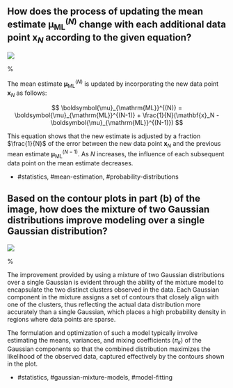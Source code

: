 ## How does the process of updating the mean estimate $\boldsymbol{\mu}_{\mathrm{ML}}^{(N)}$ change with each additional data point $\mathbf{x}_N$ according to the given equation?

![](https://cdn.mathpix.com/cropped/2024_05_13_03b536ff7a8b51c2a0c5g-1.jpg?height=506&width=508&top_left_y=216&top_left_x=1131)

%

The mean estimate $\boldsymbol{\mu}_{\mathrm{ML}}^{(N)}$ is updated by incorporating the new data point $\mathbf{x}_N$ as follows:

$$
\boldsymbol{\mu}_{\mathrm{ML}}^{(N)} = \boldsymbol{\mu}_{\mathrm{ML}}^{(N-1)} + \frac{1}{N}(\mathbf{x}_N - \boldsymbol{\mu}_{\mathrm{ML}}^{(N-1)})
$$

This equation shows that the new estimate is adjusted by a fraction $\frac{1}{N}$ of the error between the new data point $\mathbf{x}_N$ and the previous mean estimate $\boldsymbol{\mu}_{\mathrm{ML}}^{(N-1)}$. As $N$ increases, the influence of each subsequent data point on the mean estimate decreases.

- #statistics, #mean-estimation, #probability-distributions

## Based on the contour plots in part (b) of the image, how does the mixture of two Gaussian distributions improve modeling over a single Gaussian distribution?

![](https://cdn.mathpix.com/cropped/2024_05_13_03b536ff7a8b51c2a0c5g-1.jpg?height=506&width=508&top_left_y=216&top_left_x=1131)

%

The improvement provided by using a mixture of two Gaussian distributions over a single Gaussian is evident through the ability of the mixture model to encapsulate the two distinct clusters observed in the data. Each Gaussian component in the mixture assigns a set of contours that closely align with one of the clusters, thus reflecting the actual data distribution more accurately than a single Gaussian, which places a high probability density in regions where data points are sparse.

The formulation and optimization of such a model typically involve estimating the means, variances, and mixing coefficients ($\pi_k$) of the Gaussian components so that the combined distribution maximizes the likelihood of the observed data, captured effectively by the contours shown in the plot.

- #statistics, #gaussian-mixture-models, #model-fitting